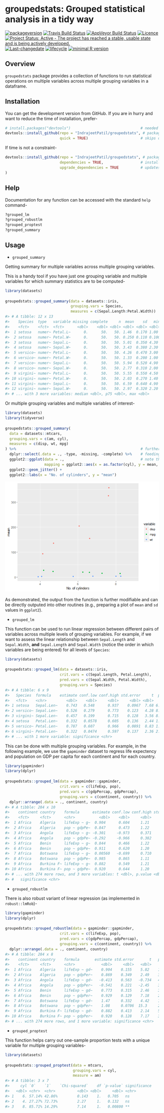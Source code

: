 
<!-- README.md is generated from README.Rmd. Please edit that file -->

# groupedstats: Grouped statistical analysis in a tidy way

[![packageversion](https://img.shields.io/badge/Package%20version-0.0.1.9000-orange.svg?style=flat-square)](commits/master)
[![Travis Build
Status](https://travis-ci.org/IndrajeetPatil/groupedstats.svg?branch=master)](https://travis-ci.org/IndrajeetPatil/groupedstats)
[![AppVeyor Build
Status](https://ci.appveyor.com/api/projects/status/github/IndrajeetPatil/groupedstats?branch=master&svg=true)](https://ci.appveyor.com/project/IndrajeetPatil/groupedstats)
[![Licence](https://img.shields.io/badge/licence-GPL--3-blue.svg)](https://www.gnu.org/licenses/gpl-3.0.en.html)
[![Project Status: Active - The project has reached a stable, usable
state and is being actively
developed.](http://www.repostatus.org/badges/latest/active.svg)](http://www.repostatus.org/#active)
[![Last-changedate](https://img.shields.io/badge/last%20change-2018--04--02-yellowgreen.svg)](/commits/master)
[![lifecycle](https://img.shields.io/badge/lifecycle-experimental-red.svg)](https://www.tidyverse.org/lifecycle/#experimental)
[![minimal R
version](https://img.shields.io/badge/R%3E%3D-3.3.0-6666ff.svg)](https://cran.r-project.org/)
<!-- [![Coverage Status](https://img.shields.io/codecov/c/github/IndrajeetPatil/groupedstats/master.svg)](https://codecov.io/github/IndrajeetPatil/groupedstats?branch=master)
[![Dependency Status](http://img.shields.io/gemnasium/IndrajeetPatil/groupedstats.svg)](https://gemnasium.com/IndrajeetPatil/groupedstats) -->

## Overview

`groupedstats` package provides a collection of functions to run
statistical operations on multiple variables across multiple grouping
variables in a dataframe.

## Installation

You can get the development version from GitHub. If you are in hurry and
want to reduce the time of installation,
prefer-

``` r
# install.packages("devtools")                                # needed package to download from GitHub repo
devtools::install_github(repo = "IndrajeetPatil/groupedstats", # package path on GitHub
                         quick = TRUE)                        # skips docs, demos, and vignettes
```

If time is not a
constraint-

``` r
devtools::install_github(repo = "IndrajeetPatil/groupedstats", # package path on GitHub
                         dependencies = TRUE,                 # installs packages which groupedstats depends on
                         upgrade_dependencies = TRUE          # updates any out of date dependencies
)
```

## Help

Documentation for any function can be accessed with the standard `help`
command-

``` r
?grouped_lm
?grouped_robustlm
?grouped_proptest
?grouped_summary
```

## Usage

  - `grouped_summary`

Getting summary for multiple variables across multiple grouping
variables.

This is a handy tool if you have just one grouping variable and multiple
variables for which summary statistics are to be computed-

``` r
library(datasets)

groupedstats::grouped_summary(data = datasets::iris,
                              grouping.vars = Species,
                              measures = c(Sepal.Length:Petal.Width))
#> # A tibble: 12 x 13
#>    Species  type   variable missing complete     n  mean    sd   min   p25
#>    <fct>    <fct>  <fct>      <dbl>    <dbl> <dbl> <dbl> <dbl> <dbl> <dbl>
#>  1 setosa   numer~ Petal.L~      0.      50.   50. 1.46  0.170 1.00  1.40 
#>  2 setosa   numer~ Petal.W~      0.      50.   50. 0.250 0.110 0.100 0.200
#>  3 setosa   numer~ Sepal.L~      0.      50.   50. 5.01  0.350 4.30  4.80 
#>  4 setosa   numer~ Sepal.W~      0.      50.   50. 3.43  0.380 2.30  3.20 
#>  5 versico~ numer~ Petal.L~      0.      50.   50. 4.26  0.470 3.00  4.00 
#>  6 versico~ numer~ Petal.W~      0.      50.   50. 1.33  0.200 1.00  1.20 
#>  7 versico~ numer~ Sepal.L~      0.      50.   50. 5.94  0.520 4.90  5.60 
#>  8 versico~ numer~ Sepal.W~      0.      50.   50. 2.77  0.310 2.00  2.52 
#>  9 virgini~ numer~ Petal.L~      0.      50.   50. 5.55  0.550 4.50  5.10 
#> 10 virgini~ numer~ Petal.W~      0.      50.   50. 2.03  0.270 1.40  1.80 
#> 11 virgini~ numer~ Sepal.L~      0.      50.   50. 6.59  0.640 4.90  6.23 
#> 12 virgini~ numer~ Sepal.W~      0.      50.   50. 2.97  0.320 2.20  2.80 
#> # ... with 3 more variables: median <dbl>, p75 <dbl>, max <dbl>
```

Or multiple grouping variables and multiple variables of interest-

``` r
library(datasets)
library(tidyverse)

groupedstats::grouped_summary(
  data = datasets::mtcars,
  grouping.vars = c(am, cyl),
  measures = c(disp, wt, mpg)
) %>%                                                         # further modification with the pipe operator
  dplyr::select(.data = ., -type, -missing, -complete) %>%    # feeding the output into another function
  ggplot2::ggplot(data = .,                                   # note that `.` is just a placeholder for data here
                  mapping = ggplot2::aes(x = as.factor(cyl), y = mean, color = variable)) +
  ggplot2::geom_jitter() +
  ggplot2::labs(x = "No. of cylinders", y = "mean")
```

![](man/figures/README-grouped_summary2-1.png)<!-- -->

As demonstrated, the output from the function is further modifiable and
can be directly outputed into other routines (e.g., preparing a plot of
`mean` and `sd` values in `ggplot2`).

  - `grouped_lm`

This function can be used to run linear regression between different
pairs of variables across multiple levels of grouping variables. For
example, if we want to assess the linear relationship between
`Sepal.Length` and `Sepal.Width`, **and** `Sepal.Length` and
`Sepal.Width` (notice the order in which variables are being entered)
for all levels of `Species`:

``` r
library(datasets)

groupedstats::grouped_lm(data = datasets::iris,
                         crit.vars = c(Sepal.Length, Petal.Length),
                         pred.vars = c(Sepal.Width, Petal.Width),
                         grouping.vars = Species)
#> # A tibble: 6 x 9
#>   Species  formula    estimate conf.low conf.high std.error     t  p.value
#>   <fct>    <chr>         <dbl>    <dbl>     <dbl>     <dbl> <dbl>    <dbl>
#> 1 setosa   Sepal.Len~    0.743   0.548      0.937    0.0967  7.68 6.71e-10
#> 2 versico~ Sepal.Len~    0.526   0.279      0.773    0.123   4.28 8.77e- 5
#> 3 virgini~ Sepal.Len~    0.457   0.199      0.715    0.128   3.56 8.43e- 4
#> 4 setosa   Petal.Len~    0.332   0.0578     0.605    0.136   2.44 1.86e- 2
#> 5 versico~ Petal.Len~    0.787   0.607      0.966    0.0891  8.83 1.27e-11
#> 6 virgini~ Petal.Len~    0.322   0.0474     0.597    0.137   2.36 2.25e- 2
#> # ... with 1 more variable: significance <chr>
```

This can be done with multiple grouping variables. For example, in the
following example, we use the `gapminder` dataset to regress life
expectency and population on GDP per capita for each continent and for
each country.

``` r
library(gapminder)
library(dplyr)

groupedstats::grouped_lm(data = gapminder::gapminder,
                         crit.vars = c(lifeExp, pop),
                         pred.vars = c(gdpPercap, gdpPercap),
                         grouping.vars = c(continent, country)) %>%
  dplyr::arrange(.data = ., continent, country)
#> # A tibble: 284 x 10
#>    continent country    formula      estimate conf.low conf.high std.error
#>    <fct>     <fct>      <chr>           <dbl>    <dbl>     <dbl>     <dbl>
#>  1 Africa    Algeria    lifeExp ~ g~  0.904      0.604     1.21     0.135 
#>  2 Africa    Algeria    pop ~ gdpPe~  0.847      0.473     1.22     0.168 
#>  3 Africa    Angola     lifeExp ~ g~ -0.301     -0.973     0.371    0.302 
#>  4 Africa    Angola     pop ~ gdpPe~ -0.292     -0.966     0.382    0.302 
#>  5 Africa    Benin      lifeExp ~ g~  0.844      0.466     1.22     0.170 
#>  6 Africa    Benin      pop ~ gdpPe~  0.911      0.620     1.20     0.131 
#>  7 Africa    Botswana   lifeExp ~ g~  0.00560   -0.699     0.710    0.316 
#>  8 Africa    Botswana   pop ~ gdpPe~  0.985      0.865     1.11     0.0539
#>  9 Africa    Burkina F~ lifeExp ~ g~  0.882      0.549     1.21     0.149 
#> 10 Africa    Burkina F~ pop ~ gdpPe~  0.920      0.644     1.20     0.124 
#> # ... with 274 more rows, and 3 more variables: t <dbl>, p.value <dbl>,
#> #   significance <chr>
```

  - `grouped_robustlm`

There is also robust variant of linear regression (as implemented in
`robust::lmRob`)-

``` r
library(gapminder)
library(dplyr)

groupedstats::grouped_robustlm(data = gapminder::gapminder,
                         crit.vars = c(lifeExp, pop),
                         pred.vars = c(gdpPercap, gdpPercap),
                         grouping.vars = c(continent, country)) %>%
  dplyr::arrange(.data = ., continent, country)
#> # A tibble: 284 x 8
#>    continent country    formula       estimate std.error       t   p.value
#>    <fct>     <fct>      <chr>            <dbl>     <dbl>   <dbl>     <dbl>
#>  1 Africa    Algeria    lifeExp ~ gd~    0.904    0.155    5.82    1.68e-4
#>  2 Africa    Algeria    pop ~ gdpPer~    0.869    0.349    2.49    3.19e-2
#>  3 Africa    Angola     lifeExp ~ gd~   -0.413    0.563   -0.734   4.80e-1
#>  4 Africa    Angola     pop ~ gdpPer~   -0.541    0.221   -2.45    3.44e-2
#>  5 Africa    Benin      lifeExp ~ gd~    0.773    0.315    2.46    3.38e-2
#>  6 Africa    Benin      pop ~ gdpPer~    0.929    0.129    7.18    2.99e-5
#>  7 Africa    Botswana   lifeExp ~ gd~    1.47     0.332    4.42    1.30e-3
#>  8 Africa    Botswana   pop ~ gdpPer~    1.08     0.0706  15.3     2.94e-8
#>  9 Africa    Burkina F~ lifeExp ~ gd~    0.882    0.413    2.14    5.83e-2
#> 10 Africa    Burkina F~ pop ~ gdpPer~    0.920    0.128    7.17    3.04e-5
#> # ... with 274 more rows, and 1 more variable: significance <chr>
```

  - `grouped_proptest`

This function helps carry out one-sample proportion tests with a unique
variable for multiple grouping variables-

``` r
library(datasets)

groupedstats::grouped_proptest(data = mtcars,
                               grouping.vars = cyl,
                               measure = am)
#> # A tibble: 3 x 7
#>     cyl `0`    `1`    `Chi-squared`    df `p-value` significance
#>   <dbl> <chr>  <chr>          <dbl> <dbl>     <dbl> <chr>       
#> 1    6. 57.14% 42.86%         0.143    1.   0.705   ns          
#> 2    4. 27.27% 72.73%         2.27     1.   0.132   ns          
#> 3    8. 85.71% 14.29%         7.14     1.   0.00800 **
```
